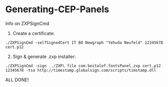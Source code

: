 # Generating-CEP-Panels
Info on ZXPSignCmd


1. Create a certificate:

`./ZXPSignCmd -selfSignedCert IT BO Newgraph "Yehuda Neufeld" 12345678 cert.p12`



2. Sign & generate .zxp installer:

`./ZXPSignCmd -sign ../ZXP\ file com.beitalef.fontsPanel.zxp cert.p12 12345678 -tsa http://timestamp.globalsign.com/scripts/timstamp.dll`


ALL DONE!
